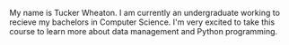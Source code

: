 My name is Tucker Wheaton. I am currently an undergraduate working to recieve my bachelors in Computer Science. I'm very excited to take this
course to learn more about data management and Python programming. 
